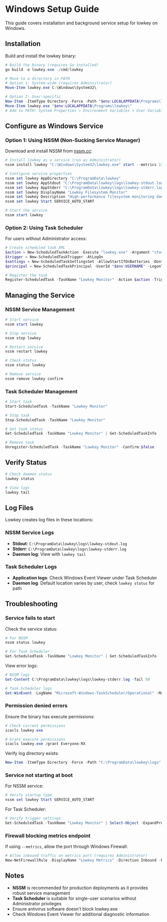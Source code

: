 # Windows Setup Guide

This guide covers installation and background service setup for lowkey on Windows.

## Installation

Build and install the lowkey binary:

```powershell
# Build the binary (requires Go installed)
go build -o lowkey.exe ./cmd/lowkey

# Move to a directory in PATH
# Option 1: System-wide (requires Administrator)
Move-Item lowkey.exe C:\Windows\System32\

# Option 2: User-specific
New-Item -ItemType Directory -Force -Path "$env:LOCALAPPDATA\Programs\lowkey"
Move-Item lowkey.exe "$env:LOCALAPPDATA\Programs\lowkey\"
# Add to PATH: System Properties > Environment Variables > User Variables > Path
```

## Configure as Windows Service

### Option 1: Using NSSM (Non-Sucking Service Manager)

Download and install NSSM from [nssm.cc](https://nssm.cc/download):

```powershell
# Install lowkey as a service (run as Administrator)
nssm install lowkey "C:\Windows\System32\lowkey.exe" start --metrics 127.0.0.1:9600 --trace

# Configure service properties
nssm set lowkey AppDirectory "C:\ProgramData\lowkey"
nssm set lowkey AppStdout "C:\ProgramData\lowkey\logs\lowkey-stdout.log"
nssm set lowkey AppStderr "C:\ProgramData\lowkey\logs\lowkey-stderr.log"
nssm set lowkey DisplayName "Lowkey Filesystem Monitor"
nssm set lowkey Description "High-performance filesystem monitoring daemon"
nssm set lowkey Start SERVICE_AUTO_START

# Start the service
nssm start lowkey
```

### Option 2: Using Task Scheduler

For users without Administrator access:

```powershell
# Create scheduled task XML
$action = New-ScheduledTaskAction -Execute "lowkey.exe" -Argument "start --metrics 127.0.0.1:9600 --trace"
$trigger = New-ScheduledTaskTrigger -AtLogOn
$settings = New-ScheduledTaskSettingsSet -AllowStartIfOnBatteries -DontStopIfGoingOnBatteries -StartWhenAvailable
$principal = New-ScheduledTaskPrincipal -UserId "$env:USERNAME" -LogonType Interactive -RunLevel Limited

# Register the task
Register-ScheduledTask -TaskName "Lowkey Monitor" -Action $action -Trigger $trigger -Settings $settings -Principal $principal -Description "Lowkey filesystem monitoring daemon"
```

## Managing the Service

### NSSM Service Management

```powershell
# Start service
nssm start lowkey

# Stop service
nssm stop lowkey

# Restart service
nssm restart lowkey

# Check status
nssm status lowkey

# Remove service
nssm remove lowkey confirm
```

### Task Scheduler Management

```powershell
# Start task
Start-ScheduledTask -TaskName "Lowkey Monitor"

# Stop task
Stop-ScheduledTask -TaskName "Lowkey Monitor"

# Get task status
Get-ScheduledTask -TaskName "Lowkey Monitor" | Get-ScheduledTaskInfo

# Remove task
Unregister-ScheduledTask -TaskName "Lowkey Monitor" -Confirm:$false
```

## Verify Status

```powershell
# Check daemon status
lowkey status

# View logs
lowkey tail
```

## Log Files

Lowkey creates log files in these locations:

### NSSM Service Logs
- **Stdout**: `C:\ProgramData\lowkey\logs\lowkey-stdout.log`
- **Stderr**: `C:\ProgramData\lowkey\logs\lowkey-stderr.log`
- **Daemon log**: View with `lowkey tail`

### Task Scheduler Logs
- **Application logs**: Check Windows Event Viewer under Task Scheduler
- **Daemon log**: Default location varies by user, check `lowkey status` for path

## Troubleshooting

### Service fails to start

Check the service status:
```powershell
# For NSSM
nssm status lowkey

# For Task Scheduler
Get-ScheduledTask -TaskName "Lowkey Monitor" | Get-ScheduledTaskInfo
```

View error logs:
```powershell
# NSSM logs
Get-Content C:\ProgramData\lowkey\logs\lowkey-stderr.log -Tail 50

# Task Scheduler logs
Get-WinEvent -LogName "Microsoft-Windows-TaskScheduler/Operational" -MaxEvents 50 | Where-Object { $_.Message -like "*Lowkey*" }
```

### Permission denied errors

Ensure the binary has execute permissions:
```powershell
# Check current permissions
icacls lowkey.exe

# Grant execute permissions
icacls lowkey.exe /grant Everyone:RX
```

Verify log directory exists:
```powershell
New-Item -ItemType Directory -Force -Path "C:\ProgramData\lowkey\logs"
```

### Service not starting at boot

For NSSM service:
```powershell
# Verify startup type
nssm set lowkey Start SERVICE_AUTO_START
```

For Task Scheduler:
```powershell
# Verify trigger settings
Get-ScheduledTask -TaskName "Lowkey Monitor" | Select-Object -ExpandProperty Triggers
```

### Firewall blocking metrics endpoint

If using `--metrics`, allow the port through Windows Firewall:
```powershell
# Allow inbound traffic on metrics port (requires Administrator)
New-NetFirewallRule -DisplayName "Lowkey Metrics" -Direction Inbound -Protocol TCP -LocalPort 9600 -Action Allow
```

## Notes

- **NSSM** is recommended for production deployments as it provides robust service management
- **Task Scheduler** is suitable for single-user scenarios without Administrator privileges
- Ensure antivirus software doesn't block lowkey.exe
- Check Windows Event Viewer for additional diagnostic information
